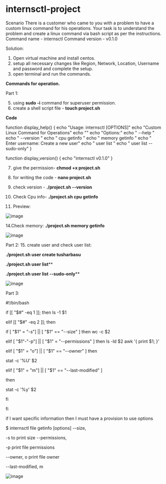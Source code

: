 # internsctl-project
Scenario There is a customer who came to you with a problem to have a custom linux command for his operations. Your task is to understand the problem and create a linux command via bash script as per the instructions. Command name - internsctl Command version - v0.1.0

Solution:
1. Open virtual machine and install centos.
2. setup all necessary changes like Region, Network, Location, Username and password and complete the setup.
3. open terminal and run the commands.

**Commands for operation.**

Part 1:

5. using **sudo -i** command for superuser permission.
6. create a shell script file - **touch project.sh**

**Code**

function display_help() {
    echo "Usage: internsctl [OPTIONS]"
    echo "Custom Linux Command for Operations"
    echo ""
    echo "Options:"
    echo "  --help   "
    echo "  --version "
    echo "  cpu getinfo "
    echo "  memory getinfo "
    echo "  Enter username: <username> Create a new user"
    echo "  user list "
    echo "  user list --sudo-only"
}


function display_version() {
    echo "internsctl v0.1.0"
}




7. give the permission- **chmod +x project.sh**
8. for writing the code - **nano project.sh**
9. check version - **./project.sh --version**

10. Check Cpu info- **./project.sh cpu getinfo**

12. Preview:
 
![image](https://github.com/TusharBasu/internsctl-project/assets/126240600/815a8235-abcc-4101-bf9d-fbcf4f9bfb6e)

14.Check memory: **./project.sh memory getinfo**

![image](https://github.com/TusharBasu/internsctl-project/assets/126240600/1140442f-8158-4767-ad66-1097959175fc)


Part 2:
15. create user and check user list:

**./project.sh user create tusharbasu**

**./project.sh user list****

**./project.sh user list --sudo-only****
    
 ![image](https://github.com/TusharBasu/internsctl-project/assets/126240600/51513c77-3cd9-4d4c-8401-4fe64b0410c3)


Part 3: 

#!/bin/bash


if [[ "$#" -eq 1 ]]; then Is -1 $1

elif [[ "$#" -eq 2 ]]; then

if [ "$1" = "-s"] || [ "$1" == "--size" ] then wc -c $2

elif [ "$1"-"-p"] || [ "$1" = "--permissions" ] then ls -ld $2 awk '{ print $1; }'

elif [ "$1" = "o"] || [ "$1" == "--owner" ] then

stat -c '%U' $2

elif [ "$1" = "m"] || [ "$1" == "--last-modified" ]

then

stat -c '%y' $2

fi

fi


if I want specific information then I must have a provision to use options 

$ internsctl file getinfo [options] --size, 

-s to print size --permissions, 

-p print file permissions 

--owner, o print file owner 

--last-modified, m


![image](https://github.com/TusharBasu/internsctl-project/assets/126240600/881f7917-d61f-4c26-b40d-b72d244bb188)






  

